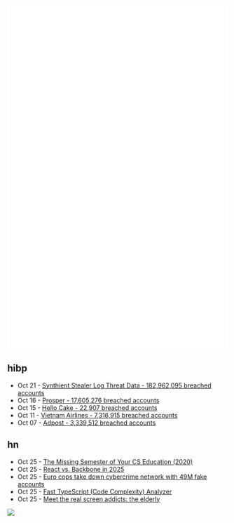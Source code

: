 ![Metrics](https://raw.githubusercontent.com/phixion/phixion/master/metrics.svg)

## hibp

<!--
for https://github.com/phixion/phixion/blob/main/.github/workflows/feeds.yml
-->
<!--START_SECTION:haveibeenpwnd-->
- Oct 21 - [Synthient Stealer Log Threat Data - 182,962,095 breached accounts](https://haveibeenpwned.com/Breach/SynthientStealerLogThreatData)
- Oct 16 - [Prosper - 17,605,276 breached accounts](https://haveibeenpwned.com/Breach/Prosper)
- Oct 15 - [Hello Cake - 22,907 breached accounts](https://haveibeenpwned.com/Breach/HelloCake)
- Oct 11 - [Vietnam Airlines - 7,316,915 breached accounts](https://haveibeenpwned.com/Breach/VietnamAirlines)
- Oct 07 - [Adpost - 3,339,512 breached accounts](https://haveibeenpwned.com/Breach/Adpost)
<!--END_SECTION:haveibeenpwnd-->

## hn

<!--
for https://github.com/phixion/phixion/blob/main/.github/workflows/feeds.yml
-->
<!--START_SECTION:hn-->
- Oct 25 - [The Missing Semester of Your CS Education (2020)](https://missing.csail.mit.edu/)
- Oct 25 - [React vs. Backbone in 2025](https://backbonenotbad.hyperclay.com/)
- Oct 25 - [Euro cops take down cybercrime network with 49M fake accounts](https://www.itnews.com.au/news/euro-cops-take-down-cybercrime-network-with-49-million-fake-accounts-621174)
- Oct 25 - [Fast TypeScript (Code Complexity) Analyzer](https://ftaproject.dev/)
- Oct 25 - [Meet the real screen addicts: the elderly](https://www.economist.com/international/2025/10/23/meet-the-real-screen-addicts-the-elderly)
<!--END_SECTION:hn-->

<!--
for https://yhype.me
-->
![](https://hit.yhype.me/github/profile?user_id=13013670)

